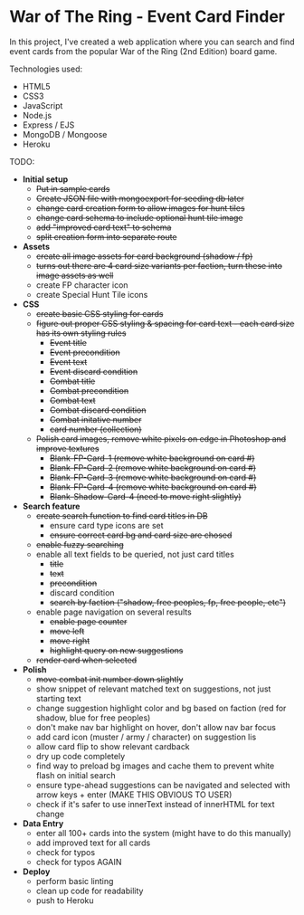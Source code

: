 # War of The Ring - Event Card Finder

In this project, I've created a web application where you can search and find event cards from the popular War of the Ring (2nd Edition) board game.

Technologies used:
* HTML5
* CSS3
* JavaScript
* Node.js
* Express / EJS
* MongoDB / Mongoose
* Heroku

TODO:
* __Initial setup__
	* ~~Put in sample cards~~
	* ~~Create JSON file with mongoexport for seeding db later~~
	* ~~change card creation form to allow images for hunt tiles~~
	* ~~change card schema to include optional hunt tile image~~
	* ~~add "improved card text" to schema~~
	* ~~split creation form into separate route~~
* __Assets__
	* ~~create all image assets for card background (shadow / fp)~~
	* ~~turns out there are 4 card size variants per faction, turn these into image assets as well~~
	* create FP character icon
	* create Special Hunt Tile icons
* __CSS__
	* ~~create basic CSS styling for cards~~
	* ~~figure out proper CSS styling & spacing for card text - each card size has its own styling rules~~
		* ~~Event title~~
		* ~~Event precondition~~
		* ~~Event text~~
		* ~~Event discard condition~~
		* ~~Combat title~~
		* ~~Combat precondition~~
		* ~~Combat text~~
		* ~~Combat discard condition~~
		* ~~Combat initative number~~
		* ~~card number (collection)~~
	* ~~Polish card images, remove white pixels on edge in Photoshop and improve textures~~
		* ~~Blank-FP-Card-1 (remove white background on card #)~~
		* ~~Blank-FP-Card-2 (remove white background on card #)~~
		* ~~Blank-FP-Card-3 (remove white background on card #)~~
		* ~~Blank-FP-Card-4 (remove white background on card #)~~
		* ~~Blank-Shadow-Card-4 (need to move right slightly)~~
* __Search feature__
	* ~~create search function to find card titles in DB~~
		* ensure card type icons are set
		* ~~ensure correct card bg and card size are chosed~~
	* ~~enable fuzzy searching~~
	* enable all text fields to be queried, not just card titles
		* ~~title~~
		* ~~text~~
		* ~~precondition~~
		* discard condition
		* ~~search by faction ("shadow, free peoples, fp, free people, etc")~~
	* enable page navigation on several results
		* ~~enable page counter~~
		* ~~move left~~
		* ~~move right~~
		* ~~highlight query on new suggestions~~
	* ~~render card when selected~~
* __Polish__
	* ~~move combat init number down slightly~~
	* show snippet of relevant matched text on suggestions, not just starting text
	* change suggestion highlight color and bg based on faction (red for shadow, blue for free peoples)
	* don't make nav bar highlight on hover, don't allow nav bar focus
	* add card icon (muster / army / character) on suggestion lis
	* allow card flip to show relevant cardback
	* dry up code completely
	* find way to preload bg images and cache them to prevent white flash on initial search
	* ensure type-ahead suggestions can be navigated and selected with arrow keys + enter (MAKE THIS OBVIOUS TO USER)
	* check if it's safer to use innerText instead of innerHTML for text change
* __Data Entry__
	* enter all 100+ cards into the system (might have to do this manually)
	* add improved text for all cards
	* check for typos
	* check for typos AGAIN
* __Deploy__
	* perform basic linting
	* clean up code for readability
	* push to Heroku